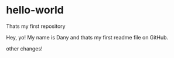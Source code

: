 # hello-world
Thats my first repository

Hey, yo! My name is Dany and thats my first readme file on GitHub.

other changes!
